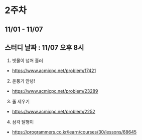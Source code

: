 # 2주차
## 11/01 - 11/07
## 스터디 날짜 : 11/07 오후 8시
1. 빗물이 넘쳐 흘러
- https://www.acmicpc.net/problem/17421
2. 온풍기 안녕!
- https://www.acmicpc.net/problem/23289
3. 줄 세우기
- https://www.acmicpc.net/problem/2252
4. 삼각 달팽이
- https://programmers.co.kr/learn/courses/30/lessons/68645